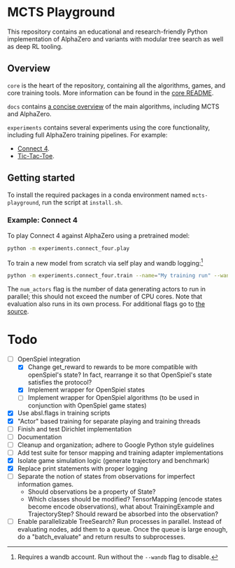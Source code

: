 # MCTS Playground

This repository contains an educational and research-friendly Python implementation of AlphaZero and variants with modular tree search as well as deep RL tooling.

## Overview

`core` is the heart of the repository, containing all the algorithms, games, and core training tools. More information can be found in the [core README](./core/README.md).

`docs` contains [a concise overview](./docs/algorithms_overview.md) of the main algorithms, including MCTS and AlphaZero.

`experiments` contains several experiments using the core functionality, including full AlphaZero training pipelines. For example:

- [Connect 4](./experiments/connect_four/).
- [Tic-Tac-Toe](./experiments/experimenting_with_model_architectures_in_tic_tac_toe/).

## Getting started

To install the required packages in a conda environment named `mcts-playground`, run the script at `install.sh`.

### Example: Connect 4

To play Connect 4 against AlphaZero using a pretrained model:

```bash
python -m experiments.connect_four.play
```

To train a new model from scratch via self play and wandb logging:[^1]

[^1]: Requires a wandb account. Run without the `--wandb` flag to disable.

```bash
python -m experiments.connect_four.train --name="My training run" --wandb --num_actors=10
```

The `num_actors` flag is the number of data generating actors to run in parallel; this should not exceed the number of CPU cores. Note that evaluation also runs in its own process.
For additional flags go to [the source](./experiments/connect_four/train.py).

# Todo

- [ ] OpenSpiel integration
  - [x] Change get_reward to rewards to be more compatible with openSpiel's state? In fact, rearrange it so that OpenSpiel's state satisfies the protocol?
  - [x] Implement wrapper for OpenSpiel states
  - [ ] Implement wrapper for OpenSpiel algorithms (to be used in conjunction with OpenSpiel game states)
- [x] Use absl.flags in training scripts
- [x] "Actor" based training for separate playing and training threads
- [ ] Finish and test Dirichlet implementation
- [ ] Documentation
- [ ] Cleanup and organization; adhere to Google Python style guidelines
- [ ] Add test suite for tensor mapping and training adapter implementations
- [x] Isolate game simulation logic (generate trajectory and benchmark)
- [x] Replace print statements with proper logging
- [ ] Separate the notion of states from observations for imperfect information games.
  - Should observations be a property of State?
  - Which classes should be modified? TensorMapping (encode states become encode observations), what about TrainingExample and TrajectoryStep? Should reward be absorbed into the observation?
- [ ] Enable parallelizable TreeSearch? Run processes in parallel. Instead of evaluating nodes, add them to a queue. Once the queue is large enough, do a "batch_evaluate" and return results to subprocesses.
